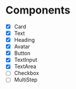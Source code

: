 # Components

- [x] Card
- [x] Text
- [x] Heading
- [x] Avatar
- [x] Button
- [x] TextInput
- [x] TextArea
- [ ] Checkbox
- [ ] MultiStep
